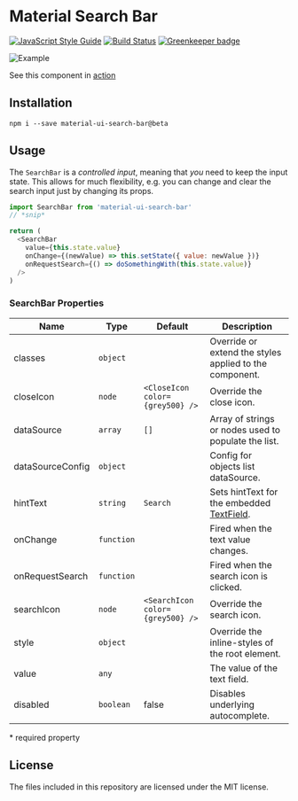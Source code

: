 # Material Search Bar
[![JavaScript Style Guide](https://img.shields.io/badge/code_style-standard-brightgreen.svg)](https://standardjs.com)
[![Build Status](https://travis-ci.org/TeamWertarbyte/material-ui-search-bar.svg?branch=master)](https://travis-ci.org/TeamWertarbyte/material-ui-search-bar)
[![Greenkeeper badge](https://badges.greenkeeper.io/TeamWertarbyte/material-ui-search-bar.svg)](https://greenkeeper.io/)

![Example](demo.gif)

See this component in [action](https://teamwertarbyte.github.io/material-ui-search-bar/)

## Installation
```shell
npm i --save material-ui-search-bar@beta
```

## Usage

The `SearchBar` is a _controlled input_, meaning that _you_ need to keep the input state. This allows for much flexibility, e.g. you can change and clear the search input just by changing its props.

```js
import SearchBar from 'material-ui-search-bar'
// *snip*

return (
  <SearchBar
    value={this.state.value}
    onChange={(newValue) => this.setState({ value: newValue })}
    onRequestSearch={() => doSomethingWith(this.state.value)}
  />
)
```


### SearchBar Properties
|Name            |Type        |Default     |Description
|----------------|------------|------------|--------------------------------
|classes         | `object` | | Override or extend the styles applied to the component.
|closeIcon       | `node` | `<CloseIcon color={grey500} />`           | Override the close icon.
|dataSource     | `array` | `[]` | Array of strings or nodes used to populate the list.
|dataSourceConfig     | `object` | | Config for objects list dataSource.
|hintText       | `string`  | `Search`| Sets hintText for the embedded [TextField](http://www.material-ui.com/#/components/text-field).
|onChange       | `function` |            | Fired when the text value changes.
|onRequestSearch       | `function` |            | Fired when the search icon is clicked.
|searchIcon       | `node` | `<SearchIcon color={grey500} />`           | Override the search icon.
|style       | `object` |            | Override the inline-styles of the root element.
|value       | `any` |            | The value of the text field.
|disabled    | `boolean`| false   | Disables underlying autocomplete.

\* required property

## License

The files included in this repository are licensed under the MIT license.
